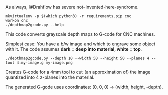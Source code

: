 As always, @Drahflow has severe not-invented-here-syndrome.

```
mkvirtualenv -p $(which python3) -r requirements.pip cnc
workon cnc
./depthmap2gcode.py --help
```

This code converts grayscale depth maps to G-code for
CNC machines.

Simplest case: You have a b/w image and which to engrave
some object with it. The code assumes **dark = deep into material, white = top**.

```
./depthmap2gcode.py --depth 10 --width 50 --height 50 --planes 4 --tool 4:my-image.g my-image.png
```

Creates G-code for a 4mm tool to cut (an approximation of) the image quantized into
4 z-planes into the material.

The generated G-gode uses coordinates: (0, 0, 0) -> (width, height, -depth).
